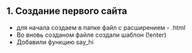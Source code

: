 ## 1. Создание первого сайта
- для начала создаем в папке файл с расширением - .html
- Во вновь созданом файле создали шаблон (!enter)
- Добавили функцию say_hi 